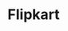 ---
facebook: https://facebook.com/flipkart
logohandle: flipkart
sort: flipkart
title: Flipkart
twitter: https://x.com/flipkart
website: https://www.flipkart.com/
youtube: https://youtube.com/flipkart
---